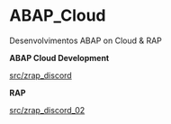 # ABAP_Cloud
Desenvolvimentos ABAP on Cloud &amp; RAP

**ABAP Cloud Development**

[src/zrap_discord](https://github.com/etosin/ABAP_Cloud/tree/main/src/zrap_discord)

**RAP**

[src/zrap_discord_02](https://github.com/etosin/ABAP_Cloud/tree/main/src/zrap_discord_2)
